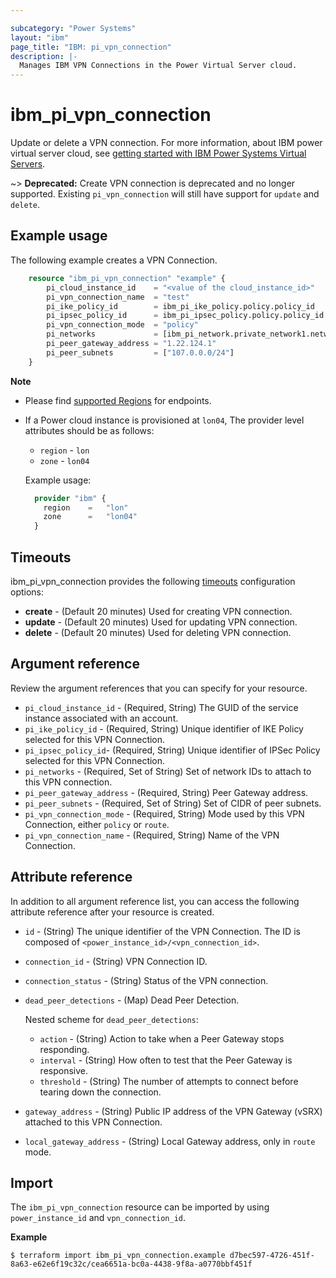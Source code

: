 ```yaml
---

subcategory: "Power Systems"
layout: "ibm"
page_title: "IBM: pi_vpn_connection"
description: |-
  Manages IBM VPN Connections in the Power Virtual Server cloud.
---
```


# ibm_pi_vpn_connection
Update or delete a VPN connection. For more information, about IBM power virtual server cloud, see [getting started with IBM Power Systems Virtual Servers](https://cloud.ibm.com/docs/power-iaas?topic=power-iaas-getting-started).

~> **Deprecated:**
  Create VPN connection is deprecated and no longer supported. Existing `pi_vpn_connection` will still have support for `update` and `delete`.
## Example usage
The following example creates a VPN Connection.

```terraform
	resource "ibm_pi_vpn_connection" "example" {
		pi_cloud_instance_id    = "<value of the cloud_instance_id>"
		pi_vpn_connection_name  = "test"
		pi_ike_policy_id        = ibm_pi_ike_policy.policy.policy_id
		pi_ipsec_policy_id      = ibm_pi_ipsec_policy.policy.policy_id
		pi_vpn_connection_mode  = "policy"
		pi_networks             = [ibm_pi_network.private_network1.network_id]
		pi_peer_gateway_address = "1.22.124.1"
		pi_peer_subnets         = ["107.0.0.0/24"]
	}
```

**Note**
* Please find [supported Regions](https://cloud.ibm.com/apidocs/power-cloud#endpoint) for endpoints.
* If a Power cloud instance is provisioned at `lon04`, The provider level attributes should be as follows:
  * `region` - `lon`
  * `zone` - `lon04`

  Example usage:
  
  ```terraform
    provider "ibm" {
      region    =   "lon"
      zone      =   "lon04"
    }
  ```
  
## Timeouts

ibm_pi_vpn_connection provides the following [timeouts](https://www.terraform.io/docs/language/resources/syntax.html) configuration options:

- **create** - (Default 20 minutes) Used for creating VPN connection.
- **update** - (Default 20 minutes) Used for updating VPN connection.
- **delete** - (Default 20 minutes) Used for deleting VPN connection.

## Argument reference 
Review the argument references that you can specify for your resource. 
- `pi_cloud_instance_id` - (Required, String) The GUID of the service instance associated with an account.
- `pi_ike_policy_id` - (Required, String) Unique identifier of IKE Policy selected for this VPN Connection.
- `pi_ipsec_policy_id`- (Required, String) Unique identifier of IPSec Policy selected for this VPN Connection.
- `pi_networks` - (Required, Set of String) Set of network IDs to attach to this VPN connection.
- `pi_peer_gateway_address` - (Required, String) Peer Gateway address.
- `pi_peer_subnets`  - (Required, Set of String) Set of CIDR of peer subnets.
- `pi_vpn_connection_mode` - (Required, String) Mode used by this VPN Connection, either `policy` or `route`.
- `pi_vpn_connection_name` - (Required, String) Name of the VPN Connection.

## Attribute reference
In addition to all argument reference list, you can access the following attribute reference after your resource is created.

- `id` - (String) The unique identifier of the VPN Connection. The ID is composed of `<power_instance_id>/<vpn_connection_id>`.
- `connection_id` - (String) VPN Connection ID.
- `connection_status` - (String) Status of the VPN connection.
- `dead_peer_detections` - (Map) Dead Peer Detection.

  Nested scheme for `dead_peer_detections`:
  - `action` - (String) Action to take when a Peer Gateway stops responding.
  - `interval` - (String) How often to test that the Peer Gateway is responsive.
  - `threshold` - (String) The number of attempts to connect before tearing down the connection.
- `gateway_address` - (String) Public IP address of the VPN Gateway (vSRX) attached to this VPN Connection.
- `local_gateway_address` - (String) Local Gateway address, only in `route` mode.


## Import

The `ibm_pi_vpn_connection` resource can be imported by using `power_instance_id` and `vpn_connection_id`.

**Example**

```
$ terraform import ibm_pi_vpn_connection.example d7bec597-4726-451f-8a63-e62e6f19c32c/cea6651a-bc0a-4438-9f8a-a0770bbf451f
```
